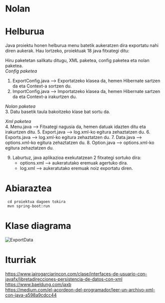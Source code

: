 # Nolan

# Helburua
Java proiektu honen helburua menu batetik aukeratzen dira exportatu nahi diren aukerak.
Hau lortzeko, proiektuak 18 java fitxategi ditu:

Hiru paketetan sailkatu ditugu, XML paketea, config paketea eta nolan paketea.<br>
*Config paketea*<br>
1. ExportConfig.java --> Exportatzeko klasea da, hemen Hibernate sartzen da eta Context-a sortzen du.
2. ImportConfig.java --> Importatzeko klasea da, hemen Hibernate sartzen da eta Context-a irakurtzen du.

*Nolan paketea*<br>
3. Datu basetik taula bakoitzeko klase bat sortu da.

*Xml paketea*<br>
4. Menu.java --> Fitxategi nagusia da, hemen datuak idazten ditu eta irakurtzen ditu.
5. Export.java --> log.xml-ko egitura zehaztatzen du. 
6. Exports.java --> log.xml-ko egitura zehaztatzen du.
7. Data.java --> options.xml-ko egitura zehaztatzen du.
8. Option.java --> options.xml-ko egitura zehaztatzen du.

9. Laburtuz, java aplikazioa exekutatzean 2 fitxategi sortuko dira: 
      - options.xml --> aukeratutako eremuak agertuko dira.
      - log.xml --> aukeratutako eremuak noiz exportatu diren.

# Abiaraztea
     cd proiektua dagoen tokira
     mvn spring-boot:run
# Klase diagrama
![ExportData](https://user-images.githubusercontent.com/75113996/142150422-20d36f2c-920b-4748-828a-30a0196a3e97.png)


# Iturriak
https://www.jairogarciarincon.com/clase/interfaces-de-usuario-con-javafx/libretadirecciones-persistencia-de-datos-con-xml <br>
https://www.baeldung.com/jaxb <br>
https://medium.com/el-acordeon-del-programador/leer-un-archivo-xml-con-java-a598a9cdcc44<br>
